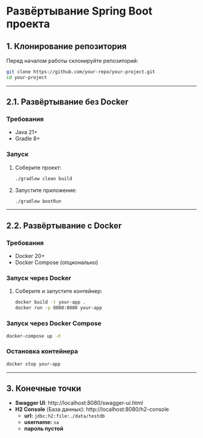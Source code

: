 # Развёртывание Spring Boot проекта

## 1. Клонирование репозитория

Перед началом работы склонируйте репозиторий:

```sh
git clone https://github.com/your-repo/your-project.git
cd your-project
```
---
## 2.1. Развёртывание без Docker

### Требования

- Java 21+
- Gradle 8+

### Запуск

1. Соберите проект:
   ```sh
   ./gradlew clean build
   ```
2. Запустите приложение:
   ```sh
   ./gradlew bootRun
   ```

---

## 2.2. Развёртывание с Docker

### &#x20;Требования

- Docker 20+
- Docker Compose (опционально)

### Запуск через Docker

1. Соберите и запустите контейнер:
   ```sh
   docker build -t your-app .
   docker run -p 8080:8080 your-app
   ```

### Запуск через Docker Compose

```sh
docker-compose up -d
```

### Остановка контейнера

```sh
docker stop your-app
```
---
## 3. Конечные точки
- **Swagger UI**: http://localhost:8080/swagger-ui.html
- **H2 Console** (База данных): http://localhost:8080/h2-console
  - **url:** `jdbc:h2:file:./data/testdb`
  - **username:** `sa`
  - **пароль пустой**


